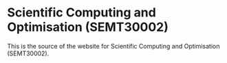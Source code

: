 # Scientific Computing and Optimisation (SEMT30002)

This is the source of the website for Scientific Computing and Optimisation (SEMT30002).
